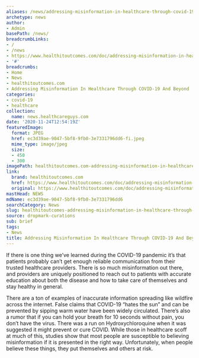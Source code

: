 ```yaml
---
aliases: /news/addressing-misinformation-in-healthcare-through-covid-19-and-beyond
archetype: news
author:
- Admin
basePath: /news/
breadcrumbLinks:
- /
- /news
- https://www.healthitoutcomes.com/doc/addressing-misinformation-in-healthcare-through-covid-and-beyond-0001
- '#'
breadcrumbs:
- Home
- News
- healthitoutcomes.com
- Addressing Misinformation In Healthcare Through COVID-19 And Beyond
categories:
- covid-19
- healthcare
collection:
  name: news.healthcareguys.com
date: '2020-11-24T12:54:19Z'
featuredImage:
  format: JPEG
  href: ec3d39ae-9047-5bf8-9fb0-3e7331796dd6-fi.jpeg
  mime_type: image/jpeg
  size:
  - 450
  - 300
imagePath: healthitoutcomes.com-addressing-misinformation-in-healthcare-through-covid-19-and-beyond
link:
  brand: healthitoutcomes.com
  href: https://www.healthitoutcomes.com/doc/addressing-misinformation-in-healthcare-through-covid-and-beyond-0001
  original: https://www.healthitoutcomes.com/doc/addressing-misinformation-in-healthcare-through-covid-and-beyond-0001
mastHead: NEWS
mdName: ec3d39ae-9047-5bf8-9fb0-3e7331796dd6
searchCategory: News
slug: healthitoutcomes-addressing-misinformation-in-healthcare-through-covid-19-and-beyond
source: dropmark-curations
sub: brief
tags:
- News
title: Addressing Misinformation In Healthcare Through COVID-19 And Beyond
---
```


If there is one thing we’ve learned during the COVID-19 pandemic it’s that patients probably can’t get enough reliable communication from their trusted healthcare providers. There is so much misinformation out there, and providers are uniquely positioned to reach out to patients with accurate education about both the disease and how to take care of themselves and stay healthy in general.

There are a ton of examples of inaccurate information spreading like wildfire across the internet. False claims that COVID-19 “hates the sun” and can be prevented by sipping warm water have been widely circulated. There’s also a rumor that if you can hold your breath for 10 seconds without pain, you don’t have the virus. There was a run on Hydroxychloroquine when it was suggested it might prevent or cure COVID. While those in healthcare scoff at much of this, studies show that most people are susceptible to believing misinformation if it is presented in the right way. Unfortunately, when people believe these things, they put themselves and others at risk.